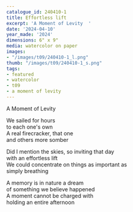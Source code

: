 ```yaml
---
catalogue_id: 240410-1
title: Effortless lift
excerpt: 'A Moment of Levity  '
date: '2024-04-10'
year_made: '2024'
dimensions: 6" x 9"
media: watercolor on paper
images:
- "/images/t09/240410-1_l.png"
thumb: "/images/t09/240410-1_s.png"
tags:
- featured
- watercolor
- t09
- a moment of levity
---
```

A Moment of Levity  
  
We sailed for hours  
to each one's own  
A real firecracker, that one  
and others more somber  
  
Did I mention the skies, so inviting that day  
with an effortless lift  
We could concentrate on things as important as  
simply breathing  
  
A memory is in nature a dream  
of something we believe happened  
A moment cannot be charged with  
holding an entire afternoon  

